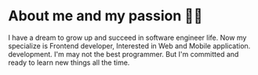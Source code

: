# About me and my passion 👩‍💻

I have a dream to grow up and succeed in software engineer life. Now my specialize is Frontend developer, Interested in Web and Mobile application. development. I'm may not the best programmer. But I'm committed and ready to learn new things all the time.


